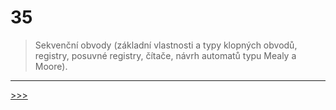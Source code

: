 # 35

> Sekvenční obvody (základní vlastnosti a typy klopných obvodů, registry, posuvné registry, čítače, návrh automatů typu Mealy a Moore).

---
[>>>](./36.MD)
